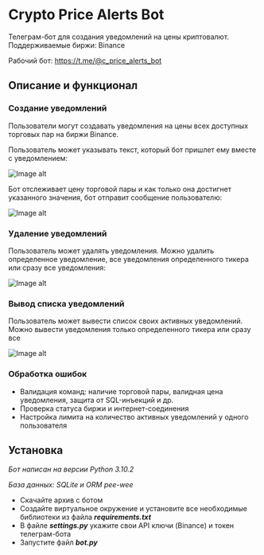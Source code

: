 # Crypto Price Alerts Bot
Телеграм-бот для создания уведомлений на цены криптовалют. Поддерживаемые биржи: Binance

Рабочий бот: https://t.me/@c_price_alerts_bot

## Описание и функционал

### Создание уведомлений
Пользователи могут создавать уведомления на цены всех доступных торговых пар на биржи Binance. 

Пользователь может указывать текст, который бот пришлет ему вместе с уведомлением:


![Image alt](https://i.ibb.co/9r47rG0/5676576.png)


Бот отслеживает цену торговой пары и как только она достигнет указанного значения, бот отправит сообщение пользователю:


![Image alt](https://i.ibb.co/jfZXGW5/4345.png)


### Удаление уведомлений
Пользователь может удалять уведомления. Можно удалить определенное уведомление, все уведомления определенного тикера или сразу все уведомления:


![Image alt](https://i.ibb.co/PtzmsFZ/remove.png)


### Вывод списка уведомлений

Пользователь может вывести список своих активных уведомлений. Можно вывести уведомления только определенного тикера или сразу все

![Image alt](https://i.ibb.co/pbkRM6x/show.png)

### Обработка ошибок

<ul>
<li>Валидация команд: наличие торговой пары, валидная цена уведомления, защита от SQL-инъекций и др.</li>
<li>Проверка статуса биржи и интернет-соединения</li>
<li>Настройка лимита на количество активных уведомлений у одного пользователя</li>
</ul>

## Установка 
<i>Бот написан на версии Python 3.10.2</i>

<i>База данных: SQLite и ORM pee-wee</i>
<ul>
<li>Скачайте архив с ботом</li>
<li>Создайте виртуальное окружение и установите все необходимые библиотеки из файла <i><b>requirements.txt</b></i></li>
<li>В файле <i><b>settings.py</b></i> укажите свои API ключи (Binance) и токен телеграм-бота
  </li>
<li>Запустите файл <i><b>bot.py</b></i></li>
</ul>
